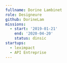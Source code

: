 ```yaml
---
fullname: Dorine Lambinet
role: Designeure
github: DorineLam
missions:
  - start: '2019-01-21'
    end: '2020-04-20'
    status: dinsic
startups:
  - leximpact
  - API Entreprise
---
```

